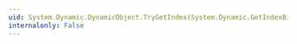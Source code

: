 ```yaml
---
uid: System.Dynamic.DynamicObject.TryGetIndex(System.Dynamic.GetIndexBinder,System.Object[],System.Object@)
internalonly: False
---
```

